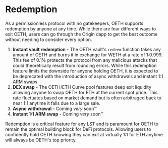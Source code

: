 # Redemption

As a permissionless protocol with no gatekeepers, OETH supports redemption by anyone at any time. While there are four different ways to exit OETH, users can go through the Origin dapp to get the best outcome without needing to consider every option.

1. **Instant vault redemption** - The OETH vault's `redeem` function takes any amount of OETH and burns it in exchange for WETH at a rate of 1:0.999. This fee of 0.1% protects the protocol from any malicious attacks that could theoretically result from rounding errors. While this redemption feature limits the downside for anyone holding OETH, it is expected to be deprecated with the introduction of async withdrawals and instant 1:1 ARM swaps.
2. **DEX swap** - The OETH/ETH Curve pool features deep exit liquidity allowing anyone to swap OETH for ETH at the current spot price. This rate fluctuates based on market demand but is often arbitraged back to near 1:1 anytime it falls due to a large sale.
3. **Async withdrawal** - Coming _very_ soon™️
4. **Instant 1:1 ARM swap** - Coming _very_ soon™️

Redemption is a critical feature for any LST and is paramount for OETH to remain the optimal building block for DeFi protocols. Allowing users to confidently hold OETH knowing they can exit at virtually 1:1 for ETH anytime will always be OETH's top priority.
